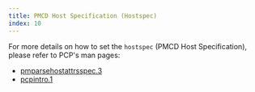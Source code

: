 ```yaml
---
title: PMCD Host Specification (Hostspec)
index: 10
---
```


For more details on how to set the `hostspec` (PMCD Host Specification), please refer to PCP's man pages:

* [pmparsehostattrsspec.3](https://pcp.io/man/man3i/pmparsehostattrsspec.3.html)
* [pcpintro.1](http://www.pcp.io/man/man1/pcpintro.1.html)
